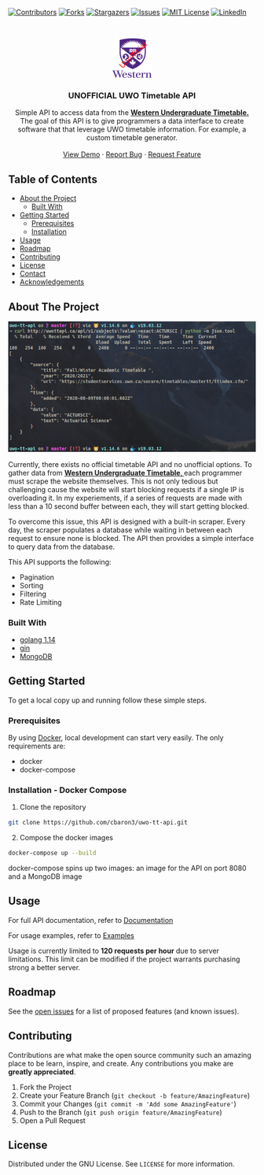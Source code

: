<!--
*** Thanks for checking out this README Template. If you have a suggestion that would
*** make this better, please fork the uwo-tt-api and create a pull request or simply open
*** an issue with the tag "enhancement".
*** Thanks again! Now go create something AMAZING! :D
***
***
***
*** To avoid retyping too much info. Do a search and replace for the following:
*** cbaron3, uwo-tt-api, twitter_handle, email
-->


<!-- PROJECT SHIELDS -->
<!--
*** I'm using markdown "reference style" links for readability.
*** Reference links are enclosed in brackets [ ] instead of parentheses ( ).
*** See the bottom of this document for the declaration of the reference variables
*** for contributors-url, forks-url, etc. This is an optional, concise syntax you may use.
*** https://www.markdownguide.org/basic-syntax/#reference-style-links
-->
[![Contributors][contributors-shield]][contributors-url]
[![Forks][forks-shield]][forks-url]
[![Stargazers][stars-shield]][stars-url]
[![Issues][issues-shield]][issues-url]
[![MIT License][license-shield]][license-url]
[![LinkedIn][linkedin-shield]][linkedin-url]

<!-- PROJECT LOGO -->
<br />
<p align="center">
  <a href="https://github.com/cbaron3/uwo-tt-api">
    <img src="assets/uwo.png" alt="Logo" width="80" height="80">
  </a>

  <h3 align="center">UNOFFICIAL UWO Timetable API</h3>
  <p align="center">
    Simple API to access data from the <a href="https://studentservices.uwo.ca/secure/timetables/mastertt/ttindex.cfm"><strong>Western Undergraduate Timetable. </strong></a>
    <br />
    The goal of this API is to give programmers a data interface to create software that that leverage UWO timetable information. For example, a custom timetable generator.
    <br />
    <br />
    <a href="http://uwottapi.ca">View Demo</a>
    ·
    <a href="https://github.com/cbaron3/uwo-tt-api/issues">Report Bug</a>
    ·
    <a href="https://github.com/cbaron3/uwo-tt-api/issues">Request Feature</a>
  </p>
</p>



<!-- TABLE OF CONTENTS -->
## Table of Contents

* [About the Project](#about-the-project)
  * [Built With](#built-with)
* [Getting Started](#getting-started)
  * [Prerequisites](#prerequisites)
  * [Installation](#installation)
* [Usage](#usage)
* [Roadmap](#roadmap)
* [Contributing](#contributing)
* [License](#license)
* [Contact](#contact)
* [Acknowledgements](#acknowledgements)



<!-- ABOUT THE PROJECT -->
## About The Project

[![Product Name Screen Shot][product-screenshot]](http://uwottapi.ca)

Currently, there exists no official timetable API and no unofficial options. To gather data from <a href="https://studentservices.uwo.ca/secure/timetables/mastertt/ttindex.cfm"><strong>Western Undergraduate Timetable, </strong></a>
each programmer must scrape the website themselves. This is not only tedious but challenging cause the website will start blocking requests if a single IP is overloading it. In my experiements, if a series of requests are made with less than a 10 second buffer between each, they will start getting blocked.

To overcome this issue, this API is designed with a built-in scraper. Every day, the scraper populates a database while waiting in between each request to ensure none is blocked. The API then provides a simple interface to query data from the database.

This API supports the following:
* Pagination
* Sorting
* Filtering
* Rate Limiting

### Built With

* [golang 1.14](https://golang.org/)
* [gin](https://github.com/gin-gonic/gin)
* [MongoDB](https://www.mongodb.com/)



<!-- GETTING STARTED -->
## Getting Started

To get a local copy up and running follow these simple steps.

### Prerequisites

By using [Docker](https://www.docker.com/), local development can start very easily. The only requirements are:

* docker
* docker-compose

### Installation - Docker Compose
 
1. Clone the repository
```sh
git clone https://github.com/cbaron3/uwo-tt-api.git
```
2. Compose the docker images
```sh
docker-compose up --build
```

docker-compose spins up two images: an image for the API on port 8080 and a MongoDB image


<!-- USAGE EXAMPLES -->
## Usage

For full API documentation, refer to [Documentation](http://uwottapi.ca/doc/index.html)

For usage examples, refer to [Examples](assets/EXAMPLES.md)

Usage is currently limited to <strong>120 requests per hour</strong> due to server limitations. This limit can be modified if the project warrants purchasing strong a better server.

<!-- ROADMAP -->
## Roadmap

See the [open issues](https://github.com/cbaron3/uwo-tt-api/issues) for a list of proposed features (and known issues).

<!-- CONTRIBUTING -->
## Contributing

Contributions are what make the open source community such an amazing place to be learn, inspire, and create. Any contributions you make are **greatly appreciated**.

1. Fork the Project
2. Create your Feature Branch (`git checkout -b feature/AmazingFeature`)
3. Commit your Changes (`git commit -m 'Add some AmazingFeature'`)
4. Push to the Branch (`git push origin feature/AmazingFeature`)
5. Open a Pull Request


<!-- LICENSE -->
## License

Distributed under the GNU License. See `LICENSE` for more information.

<!-- MARKDOWN LINKS & IMAGES -->
<!-- https://www.markdownguide.org/basic-syntax/#reference-style-links -->
[contributors-shield]: https://img.shields.io/github/contributors/cbaron3/uwo-tt-api.svg?style=flat-square
[contributors-url]: https://github.com/cbaron3/uwo-tt-api/graphs/contributors
[forks-shield]: https://img.shields.io/github/forks/cbaron3/uwo-tt-api.svg?style=flat-square
[forks-url]: https://github.com/cbaron3/uwo-tt-api/network/members
[stars-shield]: https://img.shields.io/github/stars/cbaron3/uwo-tt-api.svg?style=flat-square
[stars-url]: https://github.com/cbaron3/uwo-tt-api/stargazers
[issues-shield]: https://img.shields.io/github/issues/cbaron3/uwo-tt-api.svg?style=flat-square
[issues-url]: https://github.com/cbaron3/uwo-tt-api/issues
[license-shield]: https://img.shields.io/github/license/cbaron3/uwo-tt-api.svg?style=flat-square
[license-url]: https://github.com/cbaron3/uwo-tt-api/blob/master/LICENSE.txt
[linkedin-shield]: https://img.shields.io/badge/-LinkedIn-black.svg?style=flat-square&logo=linkedin&colorB=555
[linkedin-url]: https://www.linkedin.com/in/carl-baron3/
[product-screenshot]: assets/example.png